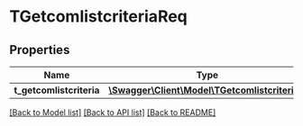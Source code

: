 # TGetcomlistcriteriaReq

## Properties
Name | Type | Description | Notes
------------ | ------------- | ------------- | -------------
**t_getcomlistcriteria** | [**\Swagger\Client\Model\TGetcomlistcriteria[]**](TGetcomlistcriteria.md) |  | [optional] 

[[Back to Model list]](../README.md#documentation-for-models) [[Back to API list]](../README.md#documentation-for-api-endpoints) [[Back to README]](../README.md)


